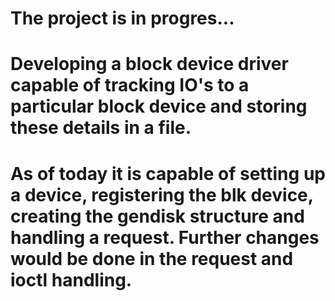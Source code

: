 # The project is in progres...
# Developing a block device driver capable of tracking IO's to a particular block device and storing these details in a file.
# As of today it is capable of setting up a device, registering the blk device, creating the gendisk structure and handling a request. Further changes would be done in the request and ioctl handling.
